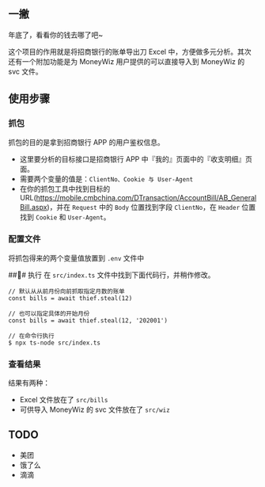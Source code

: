 ## 一撇
年底了，看看你的钱去哪了吧~

这个项目的作用就是将招商银行的账单导出刀 Excel 中，方便做多元分析。其次还有一个附加功能是为 MoneyWiz 用户提供的可以直接导入到 MoneyWiz 的 svc 文件。

## 使用步骤
### 抓包
抓包的目的是拿到招商银行 APP 的用户鉴权信息。
- 这里要分析的目标接口是招商银行 APP 中『我的』页面中的『收支明细』页面。
- 需要两个变量的值是：`ClientNo、Cookie 与 User-Agent`
- 在你的抓包工具中找到目标的 URL(https://mobile.cmbchina.com/DTransaction/AccountBill/AB_GeneralBill.aspx)，并在 `Request` 中的 `Body` 位置找到字段 `ClientNo`，在 `Header` 位置找到 `Cookie` 和 `User-Agent`。

### 配置文件
将抓包得来的两个变量值放置到 `.env` 文件中

### 执行
在 `src/index.ts` 文件中找到下面代码行，并稍作修改。
```
// 默认从从前月份向前抓取指定月数的账单
const bills = await thief.steal(12)

// 也可以指定具体的开始月份
const bills = await thief.steal(12, '202001')
```

```
// 在命令行执行
$ npx ts-node src/index.ts
```
### 查看结果
结果有两种：
  - Excel 文件放在了 `src/bills` 
  - 可供导入 MoneyWiz 的 svc 文件放在了 `src/wiz`

## TODO
- 美团
- 饿了么
- 滴滴